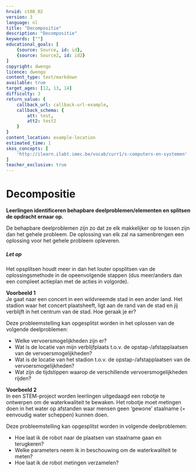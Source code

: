 ```yaml
---
hruid: ct08_02
version: 3
language: nl
title: "Decompositie"
description: "Decompositie"
keywords: [""]
educational_goals: [
    {source: Source, id: id}, 
    {source: Source2, id: id2}
]
copyright: dwengo
licence: dwengo
content_type: text/markdown
available: true
target_ages: [12, 13, 14]
difficulty: 3
return_value: {
    callback_url: callback-url-example,
    callback_schema: {
        att: test,
        att2: test2
    }
}
content_location: example-location
estimated_time: 1
skos_concepts: [
    'http://ilearn.ilabt.imec.be/vocab/curr1/s-computers-en-systemen'
]
teacher_exclusive: true
---
```


# Decompositie

**Leerlingen identificeren behapbare deelproblemen/elementen en splitsen de opdracht ernaar op.**

De behapbare deelproblemen zijn zo dat ze elk makkelijker op te lossen zijn dan het gehele probleem. De oplossing van elk zal na samenbrengen een oplossing voor het gehele probleem opleveren.

<div class="alert alert-box alert-danger">
<strong><h5>Let op</h5></strong>
Het opsplitsen houdt meer in dan het louter opsplitsen van de oplossingsmethode in de opeenvolgende stappen (dus meer/anders dan een compleet actieplan met de acties in volgorde).
</div>

**Voorbeeld 1**<br>
Je gaat naar een concert in een wildvreemde stad in een ander land. Het stadion waar het concert plaatsheeft, ligt aan de rand van de stad en jij verblijft in het centrum van de stad. Hoe geraak je er?

Deze probleemstelling kan opgesplitst worden in het oplossen van de volgende deelproblemen:

* Welke vervoersmogelijkheden zijn er?
* Wat is de locatie van mijn verblijfplaats t.o.v. de opstap-/afstapplaatsen van de vervoersmogelijkheden?
* Wat is de locatie van het stadion t.o.v. de opstap-/afstapplaatsen van de vervoersmogelijkheden?
* Wat zijn de tijdstippen waarop de verschillende vervoersmogelijkheden rijden?

**Voorbeeld 2**<br>
In een STEM-project worden leerlingen uitgedaagd een robotje te ontwerpen om de waterkwaliteit te bewaken. Het robotje moet metingen doen in het water op afstanden waar mensen geen ‘gewone’ staalname (= eenvoudig water scheppen) kunnen doen.

Deze probleemstelling kan opgesplitst worden in volgende deelproblemen:

* Hoe laat ik de robot naar de plaatsen van staalname gaan en terugkeren?
* Welke parameters neem ik in beschouwing om de waterkwaliteit te meten?
* Hoe laat ik de robot metingen verzamelen? 